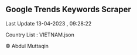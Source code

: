 

## Google Trends Keywords Scraper 
 
Last Update 13-04-2023 , 09:28:22

Country List :
VIETNAM.json



© Abdul Muttaqin 
